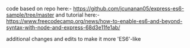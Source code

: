 code based on repo here:- https://github.com/jcunanan05/express-es6-sample/tree/master
and tutorial here:- https://www.freecodecamp.org/news/how-to-enable-es6-and-beyond-syntax-with-node-and-express-68d3e11fe1ab/

additional changes and edits to make it more 'ES6'-like
